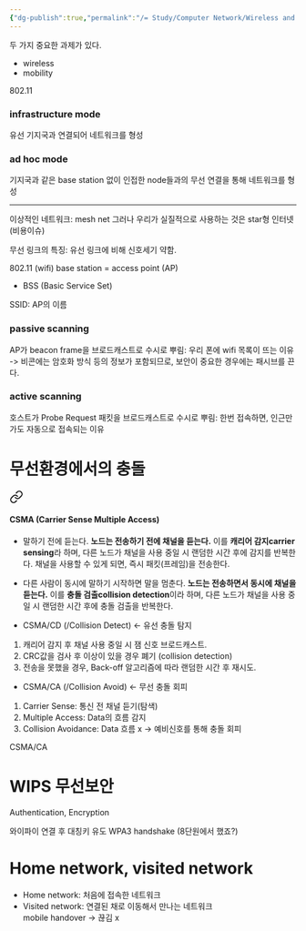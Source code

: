 ```yaml
---
{"dg-publish":true,"permalink":"/= Study/Computer Network/Wireless and Mobile Networks./","created":"2023-12-17T23:53:02.000+09:00","updated":"2025-01-14T15:33:44.000+09:00"}
---
```



두 가지 중요한 과제가 있다.
- wireless
- mobility

802.11

### infrastructure mode
유선 기지국과 연결되어 네트워크를 형성
### ad hoc mode
기지국과 같은 base station 없이 인접한 node들과의 무선 연결을 통해 네트워크를 형성

---
이상적인 네트워크: mesh net
그러나 우리가 실질적으로 사용하는 것은 star형 인터넷 (비용이슈)

무선 링크의 특징:
유선 링크에 비해 신호세기 약함.


802.11 (wifi)
base station = access point (AP)
- BSS (Basic Service Set)

SSID: AP의 이름

### passive scanning
AP가 beacon frame을  브로드캐스트로 수시로 뿌림: 우리 폰에 wifi 목록이 뜨는 이유
-> 비콘에는 암호화 방식 등의 정보가 포함되므로, 보안이 중요한 경우에는 패시브를 끈다.
### active scanning
호스트가 Probe Request 패킷을 브로드캐스트로 수시로 뿌림: 한번 접속하면, 인근만 가도 자동으로 접속되는 이유

# 무선환경에서의 충돌

<div class="transclusion internal-embed is-loaded"><a class="markdown-embed-link" href="/study/computer-network/l2-data-link-layer/#csma-carrier-sense-multiple-access" aria-label="Open link"><svg xmlns="http://www.w3.org/2000/svg" width="24" height="24" viewBox="0 0 24 24" fill="none" stroke="currentColor" stroke-width="2" stroke-linecap="round" stroke-linejoin="round" class="svg-icon lucide-link"><path d="M10 13a5 5 0 0 0 7.54.54l3-3a5 5 0 0 0-7.07-7.07l-1.72 1.71"></path><path d="M14 11a5 5 0 0 0-7.54-.54l-3 3a5 5 0 0 0 7.07 7.07l1.71-1.71"></path></svg></a><div class="markdown-embed">



#### CSMA (Carrier Sense Multiple Access)
- 말하기 전에 듣는다.
**노드는 전송하기 전에 채널을 듣는다.** 이를 **캐리어 감지carrier sensing**라 하며, 다른 노드가 채널을 사용 중일 시 랜덤한 시간 후에 감지를 반복한다. 채널을 사용할 수 있게 되면, 즉시 패킷(프레임)을 전송한다.

- 다른 사람이 동시에 말하기 시작하면 말을 멈춘다.
**노드는 전송하면서 동시에 채널을 듣는다.** 이를 **충돌 검출collision detection**이라 하며, 다른 노드가 채널을 사용 중일 시 랜덤한 시간 후에 충돌 검출을 반복한다.

- CSMA/CD (/Collision Detect)  <- 유선 충돌 탐지
1. 캐리어 감지 후 채널 사용 중일 시 잼 신호 브로드캐스트.
2. CRC값을 검사 후 이상이 있을 경우 폐기 (collision detection)
3. 전송을 못했을 경우, Back-off 알고리즘에 따라 랜덤한 시간 후 재시도.

- CSMA/CA (/Collision Avoid)   <- 무선 충돌 회피
1. Carrier Sense: 통신 전 채널 듣기(탐색)
2. Multiple Access: Data의 흐름 감지
3. Collision Avoidance: Data 흐름 x -> 예비신호를 통해 충돌 회피


</div></div>

CSMA/CA

# WIPS 무선보안
Authentication, Encryption

와이파이 연결 후 대칭키 유도
WPA3 handshake (8단원에서 했죠?)


# Home network, visited network
- Home network: 처음에 접속한 네트워크
- Visited network: 연결된 채로 이동해서 만나는 네트워크\
mobile handover -> 끊김 x